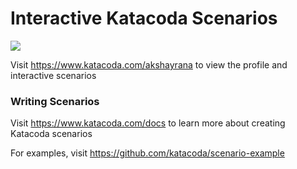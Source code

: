 # Interactive Katacoda Scenarios

[![](http://shields.katacoda.com/katacoda/akshayrana/count.svg)](https://www.katacoda.com/akshayrana "Get your profile on Katacoda.com")

Visit https://www.katacoda.com/akshayrana to view the profile and interactive scenarios

### Writing Scenarios
Visit https://www.katacoda.com/docs to learn more about creating Katacoda scenarios

For examples, visit https://github.com/katacoda/scenario-example
